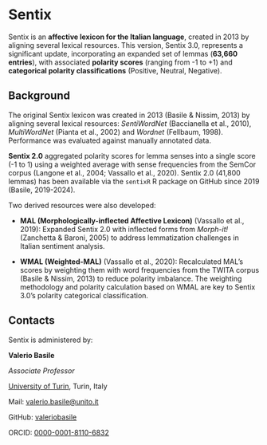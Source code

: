 # Sentix

Sentix is an **affective lexicon for the Italian language**, created in 2013 by aligning several lexical resources. This version, Sentix 3.0, represents a significant update, incorporating an expanded set of lemmas (**63,660 entries**), with associated **polarity scores** (ranging from -1 to +1) and **categorical polarity classifications** (Positive, Neutral, Negative).

## Background

The original Sentix lexicon was created in 2013 (Basile & Nissim, 2013) by aligning several lexical resources: *SentiWordNet* (Baccianella et al., 2010), *MultiWordNet* (Pianta et al., 2002) and *Wordnet* (Fellbaum, 1998). Performance was evaluated against manually annotated data.

**Sentix 2.0** aggregated polarity scores for lemma senses into a single score (-1 to 1) using a weighted average with sense frequencies from the SemCor corpus (Langone et al., 2004; Vassallo et al., 2020). Sentix 2.0 (41,800 lemmas) has been available via the `sentixR` R package on GitHub since 2019 (Basile, 2019-2024).

Two derived resources were also developed:

- **MAL (Morphologically-inflected Affective Lexicon)** (Vassallo et al., 2019): Expanded Sentix 2.0 with inflected forms from *Morph-it!* (Zanchetta & Baroni, 2005) to address lemmatization challenges in Italian sentiment analysis.

- **WMAL (Weighted-MAL)** (Vassallo et al., 2020): Recalculated MAL’s scores by weighting them with word frequencies from the TWITA corpus (Basile & Nissim, 2013) to reduce polarity imbalance. The weighting methodology and polarity calculation based on WMAL are key to Sentix 3.0’s polarity categorical classification.

## Contacts
Sentix is administered by:

**Valerio Basile**

*Associate Professor*

[University of Turin](https://www.unito.it/), Turin, Italy

Mail: [valerio.basile@unito.it](mailto:valerio.basile@unito.it)

GitHub: [valeriobasile](https://github.com/valeriobasile)

ORCID: [0000-0001-8110-6832](https://orcid.org/0000-0001-8110-6832)

